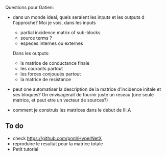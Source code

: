Questions pour Gatien:

- dans un monde ideal, quels seraient les inputs et les outputs d l'approche? Moi je vois, dans les inputs

  - partial incidence matrix  of sub-blocks
  - source terms ?
  - especes internes ou externes

  Dans les outputs:

  - ls matrice de conductance finale
  - les courants partout
  - les forces conjouués partout
  - la matrice de resistance

  

- peut one automatiser la description de la matrice d'incidence initale et ses bloques? On envisagerait de fournir juste un reseau (une seule matrice, et peut etre un vecteur de sources?)

- comment je construis les matrices dans le debut de III.A 



## To do

- check https://github.com/pnnl/HyperNetX
- reproduire le resultat pour la matrice totale
- Petit tutorial 









